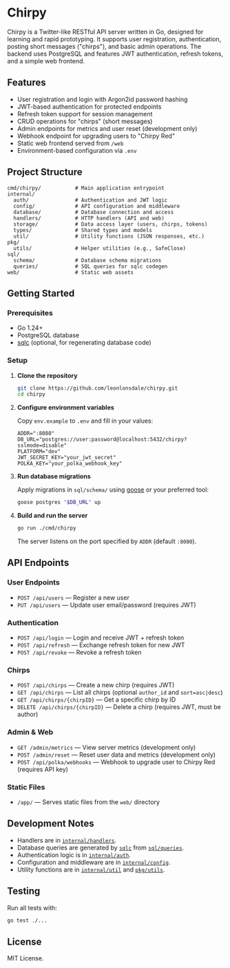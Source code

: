 # Chirpy

Chirpy is a Twitter-like RESTful API server written in Go, designed for learning and rapid prototyping. It supports user registration, authentication, posting short messages ("chirps"), and basic admin operations. The backend uses PostgreSQL and features JWT authentication, refresh tokens, and a simple web frontend.

## Features

-   User registration and login with Argon2id password hashing
-   JWT-based authentication for protected endpoints
-   Refresh token support for session management
-   CRUD operations for "chirps" (short messages)
-   Admin endpoints for metrics and user reset (development only)
-   Webhook endpoint for upgrading users to "Chirpy Red"
-   Static web frontend served from `/web`
-   Environment-based configuration via `.env`

## Project Structure

```
cmd/chirpy/           # Main application entrypoint
internal/
  auth/               # Authentication and JWT logic
  config/             # API configuration and middleware
  database/           # Database connection and access
  handlers/           # HTTP handlers (API and web)
  storage/            # Data access layer (users, chirps, tokens)
  types/              # Shared types and models
  util/               # Utility functions (JSON responses, etc.)
pkg/
  utils/              # Helper utilities (e.g., SafeClose)
sql/
  schema/             # Database schema migrations
  queries/            # SQL queries for sqlc codegen
web/                  # Static web assets
```

## Getting Started

### Prerequisites

-   Go 1.24+
-   PostgreSQL database
-   [sqlc](https://sqlc.dev/) (optional, for regenerating database code)

### Setup

1. **Clone the repository**

    ```sh
    git clone https://github.com/leonlonsdale/chirpy.git
    cd chirpy
    ```

2. **Configure environment variables**

    Copy `env.example` to `.env` and fill in your values:

    ```
    ADDR=":8080"
    DB_URL="postgres://user:password@localhost:5432/chirpy?sslmode=disable"
    PLATFORM="dev"
    JWT_SECRET_KEY="your_jwt_secret"
    POLKA_KEY="your_polka_webhook_key"
    ```

3. **Run database migrations**

    Apply migrations in `sql/schema/` using [goose](https://github.com/pressly/goose) or your preferred tool:

    ```sh
    goose postgres "$DB_URL" up
    ```

4. **Build and run the server**

    ```sh
    go run ./cmd/chirpy
    ```

    The server listens on the port specified by `ADDR` (default `:8080`).

## API Endpoints

### User Endpoints

-   `POST /api/users` — Register a new user
-   `PUT /api/users` — Update user email/password (requires JWT)

### Authentication

-   `POST /api/login` — Login and receive JWT + refresh token
-   `POST /api/refresh` — Exchange refresh token for new JWT
-   `POST /api/revoke` — Revoke a refresh token

### Chirps

-   `POST /api/chirps` — Create a new chirp (requires JWT)
-   `GET /api/chirps` — List all chirps (optional `author_id` and `sort=asc|desc`)
-   `GET /api/chirps/{chirpID}` — Get a specific chirp by ID
-   `DELETE /api/chirps/{chirpID}` — Delete a chirp (requires JWT, must be author)

### Admin & Web

-   `GET /admin/metrics` — View server metrics (development only)
-   `POST /admin/reset` — Reset user data and metrics (development only)
-   `POST /api/polka/webhooks` — Webhook to upgrade user to Chirpy Red (requires API key)

### Static Files

-   `/app/` — Serves static files from the `web/` directory

## Development Notes

-   Handlers are in [`internal/handlers`](internal/handlers/).
-   Database queries are generated by [`sqlc`](https://sqlc.dev/) from [`sql/queries`](sql/queries/).
-   Authentication logic is in [`internal/auth`](internal/auth/).
-   Configuration and middleware are in [`internal/config`](internal/config/).
-   Utility functions are in [`internal/util`](internal/util/) and [`pkg/utils`](pkg/utils/).

## Testing

Run all tests with:

```sh
go test ./...
```

## License

MIT License.
